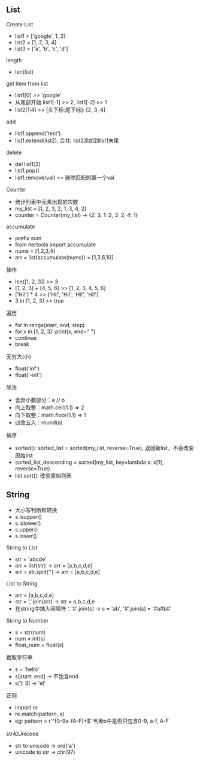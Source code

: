 ## List

Create List
* list1 = ['google', 1, 2]
* list2 = [1, 2, 3, 4]
* list3 = ['a', 'b', 'c', 'd']

length
* len(list)

get item from list
* list1[0] >> 'google'
* 从尾部开始 list1[-1] >> 2, list1[-2] >> 1
* list2[1:4] >> [头下标:尾下标]: [2, 3, 4]

add
* list1.append('test')
* list1.extend(list2), 合并, list2添加到list1末尾

delete
* del list1[2]
* list1.pop()
* list1.remove(val) >> 删除匹配的第一个val

Counter
* 统计列表中元素出现的次数
* my_list = [1, 2, 3, 2, 1, 3, 4, 2]
* counter = Counter(my_list) -> {2: 3, 1: 2, 3: 2, 4: 1}

accumulate
* prefix sum
* from itertools import accumulate
* nums = [1,2,3,4]
* arr = list(accumulate(nums)) = [1,3,6,10]

操作
* len([1, 2, 3]) >> 3
* [1, 2, 3] + [4, 5, 6] >> [1, 2, 3, 4, 5, 6]
* ['Hi!'] * 4 >> ['Hi!', 'Hi!', 'Hi!', 'Hi!']
* 3 in [1, 2, 3] >> true

遍历
* for in range(start, end, step)
* for x in [1, 2, 3]: print(x, end=" ")
* continue
* break

无穷大(小)
* float('inf')
* float('-inf')

除法
* 舍弃小数部分：a // b
* 向上取整：math.ceil(1.1) => 2
* 向下取整：math.floor(1.1) => 1
* 四舍五入：round(a)

排序
* sorted(): sorted_list = sorted(my_list, reverse=True), 返回新list，不会改变原始list
* sorted_list_descending = sorted(my_list, key=lambda x: x[1], reverse=True)
* list.sort(): 改变原始列表

## String
* 大小写判断和转换
* s.isupper()
* s.islower()
* s.upper()
* s.lower()

String to List
* str = 'abcde'
* arr = list(str) -> arr = [a,b,c,d,e]
* arr = str.split('') -> arr = [a,b,c,d,e]

List to String
* arr = [a,b,c,d,e]
* str = ','.join(arr) -> str = a,b,c,d,e
* 在string中插入间隔符：'#'.join(s) -> s = 'ab', '#'.join(s) = '#a#b#'

String to Number
* s = str(num)
* num = int(s)
* float_num = float(s)

截取字符串
* s = 'hello'
* s[start: end] -> 不包含end
* s[1: 3] -> 'el'


正则
* import re
* re.match(pattern, s)
* eg: pattern = r'^[0-9a-fA-F]+$'   判断s中是否只包含0-9, a-f, A-F

str和Unicode
* str to unicode -> ord('a')
* unicode to str -> chr(97)
